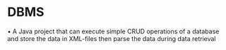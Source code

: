 # DBMS
• A Java project that can execute simple CRUD operations of a database and store the data in XML-files then parse the data during data retrieval
